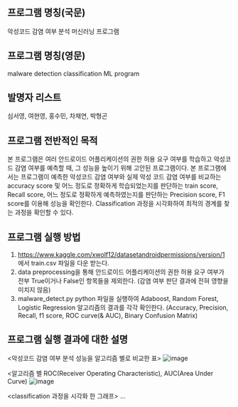 ## 프로그램 명칭(국문)
악성코드 감염 여부 분석 머신러닝 프로그램

## 프로그램 명칭(영문)
malware detection classification ML program

## 발명자 리스트
심서영, 여현영, 홍수민, 차채연, 박형곤

## 프로그램 전반적인 목적
본 프로그램은 여러 안드로이드 어플리케이션의 권한 허용 요구 여부를 학습하고 악성코드 감염 여부를 예측할 때, 그 성능을 높이기 위해 고안된 프로그램이다. 본 프로그램에서는 프로그램이 예측한 악성코드 감염 여부와 실제 악성 코드 감염 여부를 비교하는 accuracy score 및 어느 정도로 정확하게 학습되었는지를 판단하는 train score, Recall score, 어느 정도로 정확하게 예측하였는지를 판단하는 Precision score, F1 score를 이용해 성능을 확인한다. Classification 과정을 시각화하여 최적의 경계를 찾는 과정을 확인할 수 있다.

## 프로그램 실행 방법
1. https://www.kaggle.com/xwolf12/datasetandroidpermissions/version/1 에서 train.csv 파일을 다운 받는다.
2. data preprocessing을 통해 안드로이드 어플리케이션의 권한 허용 요구 여부가 전부 True이거나 False인 항목들을 제외한다. (감염 여부 판단 결과에 전혀 영향을 미치지 않음)
3. malware_detect.py python 파일을 실행하여 Adaboost, Random Forest, Logistic Regression 알고리즘의 결과를 각각 확인한다.
(Accuracy, Precision, Recall, f1 score, ROC curve(& AUC), Binary Confusion Matrix)

## 프로그램 실행 결과에 대한 설명
<악성코드 감염 여부 분석 성능을 알고리즘 별로 비교한 표>
![image](https://user-images.githubusercontent.com/88702793/129666974-33622d68-831f-4e6a-83ef-75685cb32b4c.png)

<알고리즘 별 ROC(Receiver Operating Characteristic), AUC(Area Under Curve)
![image](https://user-images.githubusercontent.com/88702793/129682073-945de54f-0a75-4bdd-9425-54d1ad185b0a.png)


<classification 과정을 시각화 한 그래프>
...
